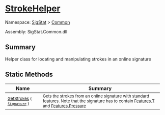 # [StrokeHelper](./StrokeHelper.md)

Namespace: [SigStat]() > [Common](./README.md)

Assembly: SigStat.Common.dll

## Summary
Helper class for locating and manipulating strokes in an online signature

## Static Methods

| Name | Summary | 
| --- | --- | 
| <sub>[GetStrokes](./Methods/StrokeHelper-100663402.md) ( [`Signature`](./Signature.md) )</sub> | <sub>Gets the strokes from an online signature with standard features. Note that  the signature has to contain [Features.T](https://github.com/hargitomi97/sigstat/blob/master/docs/md/SigStat/Common/Features.md) and [Features.Pressure](https://github.com/hargitomi97/sigstat/blob/master/docs/md/SigStat/Common/Features.md)</sub> | <br>


